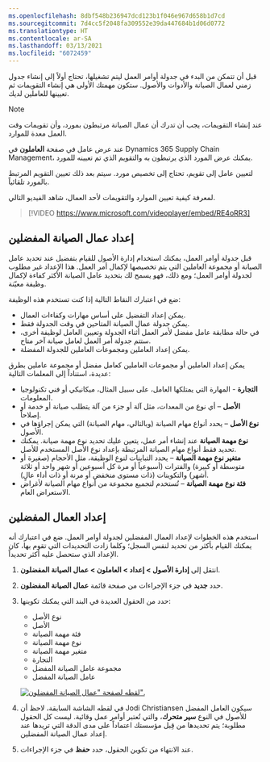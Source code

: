 ```yaml
---
ms.openlocfilehash: 8dbf548b236947dcd123b1f046e967d658b1d7cd
ms.sourcegitcommit: 7d4cc5f2048fa309552e39da447684b1d06d0772
ms.translationtype: HT
ms.contentlocale: ar-SA
ms.lasthandoff: 03/13/2021
ms.locfileid: "6072459"
---
```

قبل أن تتمكن من البدء في جدولة أوامر العمل ليتم تشغيلها، تحتاج أولاً إلى إنشاء جدول زمني لعمال الصيانة والأدوات والأصول. ستكون مهمتك الأولى هي إنشاء التقويمات ثم تعيينها للعاملين لديك. 

> [!NOTE]
> عند إنشاء التقويمات، يجب أن تدرك أن عمال الصيانة مرتبطون بمورد، وأن تقويمات وقت العمل معدة للموارد. 

عند عرض عامل في صفحة **العاملون** في Dynamics 365 Supply Chain Management، يمكنك عرض المورد الذي يرتبطون به والتقويم الذي تم تعيينه للمورد. 

لتعيين عامل إلى تقويم، تحتاج إلى تخصيص مورد. سيتم بعد ذلك تعيين التقويم المرتبط بالمورد تلقائياً. 

لمعرفة كيفية تعيين الموارد والتقويمات لأحد العمال، شاهد الفيديو التالي. 

 > [!VIDEO https://www.microsoft.com/videoplayer/embed/RE4oRR3]

## <a name="set-up-preferred-maintenance-workers"></a>إعداد عمال الصيانة المفضلين
قبل جدولة أوامر العمل، يمكنك استخدام إدارة الأصول للقيام بتفضيل عند تحديد عامل الصيانة أو مجموعة العاملين التي يتم تخصيصها لإكمال أمر العمل. هذا الإعداد غير مطلوب لجدولة أوامر العمل؛ ومع ذلك، فهو يسمح لك بتحديد عامل الصيانة الأكثر كفاءة لإكمال وظيفة معيّنة. 

ضع في اعتبارك النقاط التالية إذا كنت تستخدم هذه الوظيفة:

- يمكن إعداد التفضيل على أساس مهارات وكفاءات العمال. 
- يمكن جدولة عمال الصيانة المتاحين في وقت الجدولة فقط.
- في حالة مطابقة عامل مفضل لأمر العمل أثناء الجدولة وتعيين العامل لوظيفة أخرى، ستتم جدولة أمر العمل لعامل صيانة آخر متاح. 
- يمكن إعداد العاملين ومجموعات العاملين للجدولة المفضلة. 

يمكن إعداد العاملين أو مجموعات العاملين كعامل مفضل أو مجموعة عاملين بطرق عديدة، استناداً إلى المعلمات التالية:

- **التجارة** - المهارة التي يمتلكها العامل، على سبيل المثال، ميكانيكي أو فني تكنولوجيا المعلومات.
- **الأصل** – أي نوع من المعدات، مثل آلة أو جزء من آلة يتطلب صيانة أو خدمة أو إصلاحاً.
- **نوع الأصل** – يحدد أنواع مهام الصيانة (وبالتالي، مهام الصيانة) التي يمكن إجراؤها في الأصول.
- **نوع مهمة الصيانة** عند إنشاء أمر عمل، يتعين عليك تحديد نوع مهمة صيانة. يمكنك تحديد فقط أنواع مهام الصيانة المرتبطة بإعداد نوع الأصل المستخدم للأصل.
- **متغير نوع مهمة الصيانة** – يحدد التباينات لنوع الوظيفة، مثل الأحجام (صغيرة أو متوسطة أو كبيرة) والفترات (أسبوعياً أو مرة كل أسبوعين أو شهر واحد أو ثلاثة أشهر) والتكوينات (ذات مستوى منخفض أو مرنة أو ذات أداء عالٍ).
- **فئة نوع مهمة الصيانة** – تُستخدم لتجميع مجموعة من أنواع مهام الصيانة لأغراض الاستعراض العام.

## <a name="set-up-preferred-workers"></a>إعداد العمال المفضلين
استخدم هذه الخطوات لإعداد العمال المفضلين لجدولة أوامر العمل. ضع في اعتبارك أنه يمكنك القيام بأكثر من تحديد لنفس السجل؛ وكلما زادت التحديدات التي تقوم بها، كان الإعداد الذي ستحصل عليه أكثر تحديداً. 

1.  انتقل إلى **إدارة الأصول > إعداد > العاملون > عمال الصيانة المفضلون**.
2.  حدد **جديد** في جزء الإجراءات من صفحة قائمة **عمال الصيانة المفضلون**. 
3.  حدد من الحقول العديدة في البند التي يمكنك تكوينها:
    - نوع الأصل 
    - الأصل
    - فئة مهمة الصيانة
    - نوع مهمة الصيانة
    - متغير مهمة الصيانة
    - التجارة
    - مجموعة عامل الصيانة المفضل
    - عامل الصيانة المفضل

    [![لقطه لصفحة "‏‫عمال الصيانة المفضلون‬".](../media/preferred-worker-ss.png)](../media/preferred-worker-ss.png#lightbox)
 
4.  في لقطه الشاشة السابقة، لاحظ أن Jodi Christiansen سيكون العامل المفضل للأصول في النوع **سير متحرك**، والتي تُعتبر أوامر عمل وقائية. ليست كل الحقول مطلوبة؛ يتم تحديدها من قِبل مؤسستك اعتماداً على مدى الدقة التي تريدها عند إعداد عمال الصيانة المفضلين. 
5.  عند الانتهاء من تكوين الحقول، حدد **حفظ** في جزء الإجراءات.